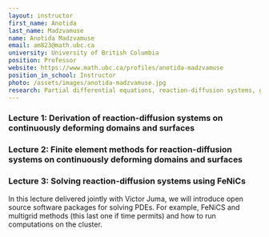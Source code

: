 ```yaml
---
layout: instructor
first_name: Anotida
last_name: Madzvamuse
name: Anotida Madzvamuse
email: am823@math.ubc.ca
university: University of British Columbia
position: Professor
website: https://www.math.ubc.ca/profiles/anotida-madzvamuse
position_in_school: Instructor
photo: /assets/images/anotida-madzvamuse.jpg
research: Partial differential equations, reaction-diffusion systems, geometric bulk-surface PDEs, numerical analysis (finite differences, finite elements, virtual elements, multigrids) pattern formation, cell motility, cell migration, mechanobiochemical models
---
```


### Lecture 1: Derivation of reaction-diffusion systems on continuously deforming domains and surfaces



### Lecture 2:  Finite element methods for reaction-diffusion systems on continuously deforming domains and surfaces



### Lecture 3: Solving reaction-diffusion systems using FeNiCs

In this lecture delivered jointly with Victor Juma, we will introduce open source software packages for solving PDEs. For example, FeNiCS and multigrid methods (this last one if time permits) and how to run computations on the cluster. 
